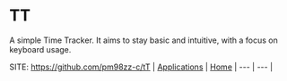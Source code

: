 # TT

 A simple Time Tracker. It aims to stay basic and intuitive, with a focus on keyboard usage.

 SITE: https://github.com/pm98zz-c/tT
 | [Applications](https://portable-linux-apps.github.io/apps.html) | [Home](https://portable-linux-apps.github.io)
 | --- | --- |
